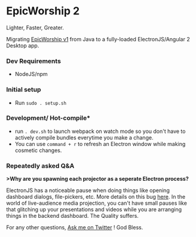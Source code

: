 # EpicWorship 2

Lighter, Faster, Greater.

Migrating [EpicWorship v1](https://github.com/iyobo/epicworship) from Java to a fully-loaded ElectronJS/Angular 2 Desktop app.

### Dev Requirements
- NodeJS/npm

### Initial setup
- Run `sudo . setup.sh`

### Development/ Hot-compile*
- run `. dev.sh` to launch webpack on watch mode so you don't have to actively compile bundles everytime you make a change.
- You can use `command + r` to refresh an Electron window while making cosmetic changes.

### Repeatedly asked Q&A

**>Why are you spawning each projector as a seperate Electron process?**

ElectronJS has a noticeable pause when doing things like opening dashboard dialogs, file-pickers, etc. More details
	on this bug [here](https://github.com/electron/electron/issues/5081).
In the world of live-audience media projection, you can't have small pauses like that glitching up your
	presentations and videos while you are arranging things in the backend dashboard. The Quality suffers.


For any other questions, [Ask me on Twitter](https://twitter.com/IyoboEki) !
God Bless.